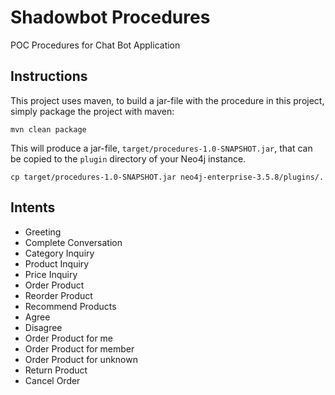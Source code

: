 # Shadowbot Procedures
POC Procedures for Chat Bot Application

Instructions
------------ 

This project uses maven, to build a jar-file with the procedure in this
project, simply package the project with maven:

    mvn clean package

This will produce a jar-file, `target/procedures-1.0-SNAPSHOT.jar`,
that can be copied to the `plugin` directory of your Neo4j instance.

    cp target/procedures-1.0-SNAPSHOT.jar neo4j-enterprise-3.5.8/plugins/.


Intents
-------

- Greeting
- Complete Conversation
- Category Inquiry
- Product Inquiry
- Price Inquiry
- Order Product
- Reorder Product
- Recommend Products
- Agree
- Disagree
- Order Product for me
- Order Product for member
- Order Product for unknown
- Return Product
- Cancel Order    